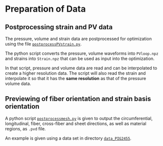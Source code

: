 # Preparation of Data

## Postprocessing strain and PV data
The pressure, volume and strain data are postprocessed for optimization using the file
[`postprocessPVstrain.py`](postprocessPVstrain.py).

The python script converts the pressure, volume waveforms into `PVloop.npz` and strains into `Strain.npz` that can be used as input into the optimization.

In that script, pressure and volume data are read and can be interpolated to create a higher resolution data. The script will also read the strain and interpolate it so that it has the **same resolution** as that of the pressure volume data.

## Previewing of fiber orientation and strain basis orientation
A python script [`postprocessmesh.py`](postprocessmesh.py) is given to output the circumferential, longitudinal, fiber, cross-fiber and sheet directions, as well as material regions, as `.pvd` file.

An example is given using a data set in directory [`data_PIG2455`](data_PIG2455).
